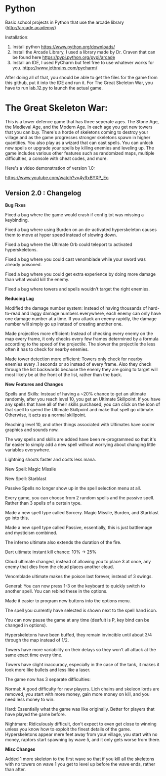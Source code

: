 # Python
Basic school projects in Python that use the arcade library (http://arcade.academy/)

Installation:

1) Install python https://www.python.org/downloads/
2) Install the Arcade Library, I used a library made by Dr. Craven that can be found here https://pypi.python.org/pypi/arcade
3) Install an IDE, I used PyCharm but feel free to use whatever works for you. https://www.jetbrains.com/pycharm/

After doing all of that, you should be able to get the files for the game from this github, put it into the IDE and run it.
For The Great Skeleton War, you have to run lab_12.py to launch the actual game.

The Great Skeleton War:
=======================

This is a tower defence game that has three seperate ages. The Stone Age, the Medieval Age, and the Modern Age. In each age you get new
towers that you can buy. There's a horde of skeletons coming to destroy your village and as the game progresses stronger skeletons spawn
in higher quantities. You also play as a wizard that can cast spells. You can unlock new spells or upgrade your spells by killing enemies and leveling up. The game includes various other features such as randomized maps, multiple difficulties, a console with cheat codes, and more.

Here's a video demonstration of version 1.0:

https://www.youtube.com/watch?v=4yRxBYXP_Eo


Version 2.0 : Changelog
-----------------------

<b>Bug Fixes</b>

Fixed a bug where the game would crash if config.txt was missing a keybinding.

Fixed a bug where using Burden on an de-activated hyperskeleton causes them to move at hyper speed
instead of slowing down.

Fixed a bug where the Ultimate Orb could teleport to activated hyperskeletons.

Fixed a bug where you could cast venomblade while your sword was already poisoned.

Fixed a bug where you could get extra experience by doing more damage than what would kill the enemy.

Fixed a bug where towers and spells wouldn't target the right enemies.

<b>Reducing Lag</b>

Modified the damage number system:
    Instead of having thousands of hard-to-read and laggy damage numbers everywhere, each enemy can only have one damage number at a
    time. If you attack an enemy rapidly, the damage number will simply go up instead of creating another one.

Made projectiles more efficient:
    Instead of checking every enemy on the map every frame, it only checks every few frames determined by a formula according to the
    speed of the projectile. The slower the projectile the less often it has to check for nearby enemies.

Made tower detection more efficient:
    Towers only check for nearby enemies every .1 seconds or so instead of every frame. Also they check through the list backwards
    because the enemy they are going to target will most likely be at the front of the list, rather than the back.

<b>New Features and Changes</b>

Spells and Skills:
   Instead of having a ~20% chance to get an ultimate randomly, after you reach level 10, you get an Ultimate Skillpoint.
   If you have any spells that have all of their skills purchased, you can click on the icon of that spell to spend the
   Ultimate Skillpoint and make that spell go ultimate. Otherwise, it acts as a normal skillpoint.

   Reaching level 10, and other things associated with Ultimates have cooler graphics and sounds now.

   The way spells and skills are added have been re-programmed so that it's far easier to simply add a new spell without
   worrying about changing little variables everywhere.

   Lightning shoots faster and costs less mana.

   New Spell: Magic Missile

   New Spell: Starblast

   Passive Spells no longer show up in the spell selection menu at all.

   Every game, you can choose from 2 random spells and the passive spell. Rather than 3 spells of a certain type.

   Made a new spell type called Sorcery. Magic Missile, Burden, and Starblast go into this.

   Made a new spell type called Passive, essentially, this is just battlemage and mysticism combined.

   The inferno ultimate also extends the duration of the fire.

   Dart ultimate instant kill chance: 10% -> 25%

   Cloud ultimate changed, instead of allowing you to place 3 at once, any enemy that dies from the cloud places
   another cloud.

   Venomblade ultimate makes the poison last forever, instead of 3 swings.


General:
   You can now press 1-3 on the keyboard to quickly switch to another spell. You can rebind these in the options.

   Made it easier to program new buttons into the options menu.

   The spell you currently have selected is shown next to the spell hand icon.

   You can now pause the game at any time (deafult is P, key bind can be changed in options).

   Hyperskeletons have been buffed, they remain invincible until about 3/4 through the map instead of 1/2.

   Towers have more variability on their delays so they won't all attack at the same exact time every time.

   Towers have slight inaccuracy, especially in the case of the tank, it makes it look more like bullets and less like a laser.

   The game now has 3 separate difficulties:
    
   Normal: A good difficulty for new players. Lich chains and skeleon lords are removed, you start with more money, gain more money on
   kill, and you need less money to win.
    
   Hard: Essentially what the game was like originally. Better for players that have played the game before.
    
   Nightmare: Ridiculously difficult, don't expect to even get close to winning unless you know how to exploit the finest details
   of the game. Hyperskeletons appear mere feet away from your village, you start with no money, raptors start spawning by wave 5, 
   and it only gets worse from there.

<b>Misc Changes</b>

Added 1 more skeleton to the first wave so that if you kill all the skeletons with no towers on wave 1 you get to level up
before the wave ends, rather than after.
